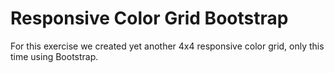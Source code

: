 Responsive Color Grid Bootstrap
====================

For this exercise we created yet another 4x4 responsive color grid, only this time using Bootstrap.
